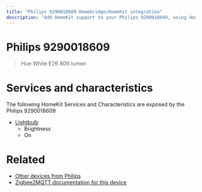 ```yaml
---
title: "Philips 9290018609 Homebridge/HomeKit integration"
description: "Add HomeKit support to your Philips 9290018609, using Homebridge, Zigbee2MQTT and homebridge-z2m."
---
```

<!---
This file has been GENERATED using src/docgen/docgen.ts
DO NOT EDIT THIS FILE MANUALLY!
-->
# Philips 9290018609
> Hue White E26 806 lumen


# Services and characteristics
The following HomeKit Services and Characteristics are exposed by
the Philips 9290018609

* [Lightbulb](../../light.md)
  * Brightness
  * On


# Related
* [Other devices from Philips](../index.md#philips)
* [Zigbee2MQTT documentation for this device](https://www.zigbee2mqtt.io/devices/9290018609.html)